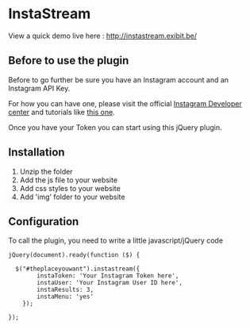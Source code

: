 <h1>InstaStream</h1>

View a quick demo live here : <a href="http://instastream.exibit.be/">http://instastream.exibit.be/</a>

<h2>Before to use the plugin</h2>
<p>Before to go further be sure you have an Instagram account and an Instagram API Key.</p>
<p>For how you can have one, please visit the official <a href="http://instagram.com/developer/">Instagram Developer center</a> and tutorials like <a href="https://github.com/macuenca/Instagram-PHP-API">this one</a>.</p>

Once you have your Token you can start using this jQuery plugin.
<h2>Installation</h2>
<ol>
	<li>Unzip the folder</li>
	<li>Add the js file to your website </li>
	<li>Add css styles to your website </li>
	<li>Add 'img' folder to your website </li>
</ol>

<h2>Configuration</h2>
<p>To call the plugin, you need to write a little javascript/jQuery code</p>

<pre><code>jQuery(document).ready(function ($) {

  $("#theplaceyouwant").instastream({
		instaToken: 'Your Instagram Token here',
		instaUser: 'Your Instagram User ID here',
		instaResults: 3,
		instaMenu: 'yes'
	});
	
});
</code></pre>

<p></p>

